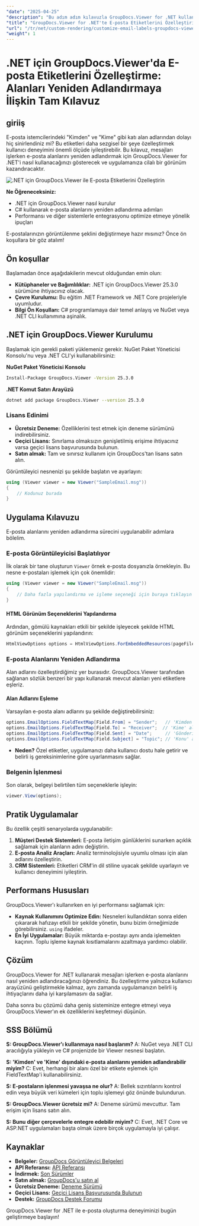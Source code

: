 ```yaml
---
"date": "2025-04-25"
"description": "Bu adım adım kılavuzla GroupDocs.Viewer for .NET kullanarak e-posta etiketlerini nasıl özelleştireceğinizi öğrenin. 'Kimden' ve 'Kime' gibi alanları yeniden adlandırarak uygulamanızın kullanıcı arayüzünü geliştirin."
"title": "GroupDocs.Viewer for .NET'te E-posta Etiketlerini Özelleştirin Alanları Yeniden Adlandırmaya İlişkin Tam Kılavuz"
"url": "/tr/net/custom-rendering/customize-email-labels-groupdocs-viewer-dotnet/"
"weight": 1
---
```


# .NET için GroupDocs.Viewer'da E-posta Etiketlerini Özelleştirme: Alanları Yeniden Adlandırmaya İlişkin Tam Kılavuz

## giriiş

E-posta istemcilerindeki "Kimden" ve "Kime" gibi katı alan adlarından dolayı hiç sinirlendiniz mi? Bu etiketleri daha sezgisel bir şeye özelleştirmek kullanıcı deneyimini önemli ölçüde iyileştirebilir. Bu kılavuz, mesajları işlerken e-posta alanlarını yeniden adlandırmak için GroupDocs.Viewer for .NET'i nasıl kullanacağınızı gösterecek ve uygulamanıza cilalı bir görünüm kazandıracaktır.

![.NET için GroupDocs.Viewer ile E-posta Etiketlerini Özelleştirin](/viewer/custom-rendering/customize-email-labels-img.png)

**Ne Öğreneceksiniz:**
- .NET için GroupDocs.Viewer nasıl kurulur
- C# kullanarak e-posta alanlarını yeniden adlandırma adımları
- Performansı ve diğer sistemlerle entegrasyonu optimize etmeye yönelik ipuçları

E-postalarınızın görüntülenme şeklini değiştirmeye hazır mısınız? Önce ön koşullara bir göz atalım!

## Ön koşullar

Başlamadan önce aşağıdakilerin mevcut olduğundan emin olun:

- **Kütüphaneler ve Bağımlılıklar:** .NET için GroupDocs.Viewer 25.3.0 sürümüne ihtiyacınız olacak.
- **Çevre Kurulumu:** Bu eğitim .NET Framework ve .NET Core projeleriyle uyumludur.
- **Bilgi Ön Koşulları:** C# programlamaya dair temel anlayış ve NuGet veya .NET CLI kullanımına aşinalık.

## .NET için GroupDocs.Viewer Kurulumu

Başlamak için gerekli paketi yüklemeniz gerekir. NuGet Paket Yöneticisi Konsolu'nu veya .NET CLI'yi kullanabilirsiniz:

**NuGet Paket Yöneticisi Konsolu**
```bash
Install-Package GroupDocs.Viewer -Version 25.3.0
```

**.NET Komut Satırı Arayüzü**
```bash
dotnet add package GroupDocs.Viewer --version 25.3.0
```

### Lisans Edinimi
- **Ücretsiz Deneme:** Özelliklerini test etmek için deneme sürümünü indirebilirsiniz.
- **Geçici Lisans:** Sınırlama olmaksızın genişletilmiş erişime ihtiyacınız varsa geçici lisans başvurusunda bulunun.
- **Satın almak:** Tam ve sınırsız kullanım için GroupDocs'tan lisans satın alın.

Görüntüleyici nesnenizi şu şekilde başlatın ve ayarlayın:

```csharp
using (Viewer viewer = new Viewer("SampleEmail.msg"))
{
    // Kodunuz burada
}
```

## Uygulama Kılavuzu

E-posta alanlarını yeniden adlandırma sürecini uygulanabilir adımlara bölelim.

### E-posta Görüntüleyicisi Başlatılıyor

İlk olarak bir tane oluşturun `Viewer` örnek e-posta dosyanızla örnekleyin. Bu nesne e-postaları işlemek için çok önemlidir:

```csharp
using (Viewer viewer = new Viewer("SampleEmail.msg"))
{
    // Daha fazla yapılandırma ve işleme seçeneği için buraya tıklayın
}
```

#### HTML Görünüm Seçeneklerini Yapılandırma

Ardından, gömülü kaynakları etkili bir şekilde işleyecek şekilde HTML görünüm seçeneklerini yapılandırın:

```csharp
HtmlViewOptions options = HtmlViewOptions.ForEmbeddedResources(pageFilePathFormat);
```

### E-posta Alanlarını Yeniden Adlandırma

Alan adlarını özelleştirdiğimiz yer burasıdır. GroupDocs.Viewer tarafından sağlanan sözlük benzeri bir yapı kullanarak mevcut alanları yeni etiketlere eşleriz.

#### Alan Adlarını Eşleme

Varsayılan e-posta alanı adlarını şu şekilde değiştirebilirsiniz:

```csharp
options.EmailOptions.FieldTextMap[Field.From] = "Sender";   // 'Kimden' alanının adını 'Gönderen' olarak değiştirin.
options.EmailOptions.FieldTextMap[Field.To] = "Receiver";  // 'Kime' alanının adını 'Alıcı' olarak değiştirin.
options.EmailOptions.FieldTextMap[Field.Sent] = "Date";     // 'Gönderildi' alanının adını 'Tarih' olarak değiştirin.
options.EmailOptions.FieldTextMap[Field.Subject] = "Topic"; // 'Konu' alanının adını 'Başlık' olarak değiştirin.
```

- **Neden?** Özel etiketler, uygulamanızı daha kullanıcı dostu hale getirir ve belirli iş gereksinimlerine göre uyarlanmasını sağlar.

### Belgenin İşlenmesi

Son olarak, belgeyi belirtilen tüm seçeneklerle işleyin:

```csharp
viewer.View(options);
```

## Pratik Uygulamalar

Bu özellik çeşitli senaryolarda uygulanabilir:

1. **Müşteri Destek Sistemleri:** E-posta iletişim günlüklerini sunarken açıklık sağlamak için alanların adını değiştirin.
2. **E-posta Analiz Araçları:** Analiz terminolojisiyle uyumlu olması için alan adlarını özelleştirin.
3. **CRM Sistemleri:** Etiketleri CRM'in dil stiline uyacak şekilde uyarlayın ve kullanıcı deneyimini iyileştirin.

## Performans Hususları

GroupDocs.Viewer'ı kullanırken en iyi performansı sağlamak için:
- **Kaynak Kullanımını Optimize Edin:** Nesneleri kullandıktan sonra elden çıkararak hafızayı etkili bir şekilde yönetin, bunu bizim örneğimizde görebilirsiniz. `using` ifadeler.
- **En İyi Uygulamalar:** Büyük miktarda e-postayı aynı anda işlemekten kaçının. Toplu işleme kaynak kısıtlamalarını azaltmaya yardımcı olabilir.

## Çözüm

GroupDocs.Viewer for .NET kullanarak mesajları işlerken e-posta alanlarını nasıl yeniden adlandıracağınızı öğrendiniz. Bu özelleştirme yalnızca kullanıcı arayüzünü geliştirmekle kalmaz, aynı zamanda uygulamanızın belirli iş ihtiyaçlarını daha iyi karşılamasını da sağlar. 

Daha sonra bu çözümü daha geniş sisteminize entegre etmeyi veya GroupDocs.Viewer'ın ek özelliklerini keşfetmeyi düşünün.

## SSS Bölümü

**S: GroupDocs.Viewer'ı kullanmaya nasıl başlarım?**
A: NuGet veya .NET CLI aracılığıyla yükleyin ve C# projenizde bir Viewer nesnesi başlatın.

**S: 'Kimden' ve 'Kime' dışındaki e-posta alanlarını yeniden adlandırabilir miyim?**
C: Evet, herhangi bir alanı özel bir etikete eşlemek için FieldTextMap'i kullanabilirsiniz.

**S: E-postaların işlenmesi yavaşsa ne olur?**
A: Bellek sızıntılarını kontrol edin veya büyük veri kümeleri için toplu işlemeyi göz önünde bulundurun.

**S: GroupDocs.Viewer ücretsiz mi?**
A: Deneme sürümü mevcuttur. Tam erişim için lisans satın alın.

**S: Bunu diğer çerçevelerle entegre edebilir miyim?**
C: Evet, .NET Core ve ASP.NET uygulamaları başta olmak üzere birçok uygulamayla iyi çalışır.

## Kaynaklar
- **Belgeler:** [GroupDocs Görüntüleyici Belgeleri](https://docs.groupdocs.com/viewer/net/)
- **API Referansı:** [API Referansı](https://reference.groupdocs.com/viewer/net/)
- **İndirmek:** [Son Sürümler](https://releases.groupdocs.com/viewer/net/)
- **Satın almak:** [GroupDocs'u satın al](https://purchase.groupdocs.com/buy)
- **Ücretsiz Deneme:** [Deneme Sürümü](https://releases.groupdocs.com/viewer/net/)
- **Geçici Lisans:** [Geçici Lisans Başvurusunda Bulunun](https://purchase.groupdocs.com/temporary-license/)
- **Destek:** [GroupDocs Destek Forumu](https://forum.groupdocs.com/c/viewer/9)

GroupDocs.Viewer for .NET ile e-posta oluşturma deneyiminizi bugün geliştirmeye başlayın!